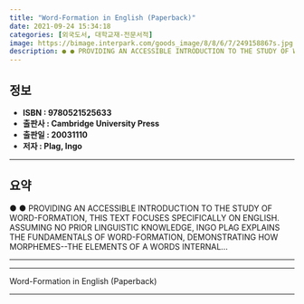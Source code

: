 ```yaml
---
title: "Word-Formation in English (Paperback)"
date: 2021-09-24 15:34:18
categories: [외국도서, 대학교재-전문서적]
image: https://bimage.interpark.com/goods_image/8/8/6/7/249158867s.jpg
description: ● ● PROVIDING AN ACCESSIBLE INTRODUCTION TO THE STUDY OF WORD-FORMATION, THIS TEXT FOCUSES SPECIFICALLY ON ENGLISH. ASSUMING NO PRIOR LINGUISTIC KNOWLEDGE, IN
---
```


## **정보**

- **ISBN : 9780521525633**
- **출판사 : Cambridge University Press**
- **출판일 : 20031110**
- **저자 : Plag, Ingo**

------



## **요약**

●  ●  PROVIDING AN ACCESSIBLE INTRODUCTION TO THE STUDY OF WORD-FORMATION, THIS TEXT FOCUSES SPECIFICALLY ON ENGLISH. ASSUMING NO PRIOR LINGUISTIC KNOWLEDGE, INGO PLAG EXPLAINS THE FUNDAMENTALS OF WORD-FORMATION, DEMONSTRATING HOW MORPHEMES--THE ELEMENTS OF A WORDS INTERNAL... 

------



------


Word-Formation in English (Paperback) 

------


